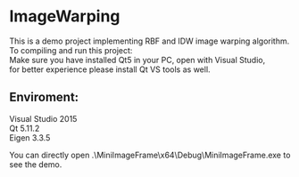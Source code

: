 ImageWarping
=

This is a demo project implementing RBF and IDW image warping algorithm.  
To compiling and run this project:  
Make sure you have installed Qt5 in your PC, open with Visual Studio,  
for better experience please install Qt VS tools as well.  

Enviroment:  
-
Visual Studio 2015  
Qt 5.11.2  
Eigen 3.3.5  


You can directly open .\MiniImageFrame\x64\Debug\MiniImageFrame.exe to see the demo. 

